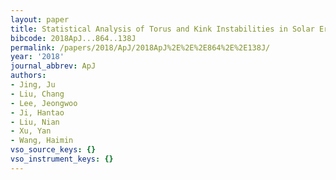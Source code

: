 ```yaml
---
layout: paper
title: Statistical Analysis of Torus and Kink Instabilities in Solar Eruptions
bibcode: 2018ApJ...864..138J
permalink: /papers/2018/ApJ/2018ApJ%2E%2E%2E864%2E%2E138J/
year: '2018'
journal_abbrev: ApJ
authors:
- Jing, Ju
- Liu, Chang
- Lee, Jeongwoo
- Ji, Hantao
- Liu, Nian
- Xu, Yan
- Wang, Haimin
vso_source_keys: {}
vso_instrument_keys: {}
---
```


